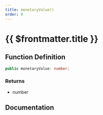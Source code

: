 ```yaml
---
title: monetaryValue()
order: 0
---
```


# {{ $frontmatter.title }}

<!--@include: ./monetaryValue_partial_header.md-->

## Function Definition

```ts
public monetaryValue: number;
```

### Returns

* number

## Documentation

<!--@include: ./monetaryValue_partial_footer.md-->
